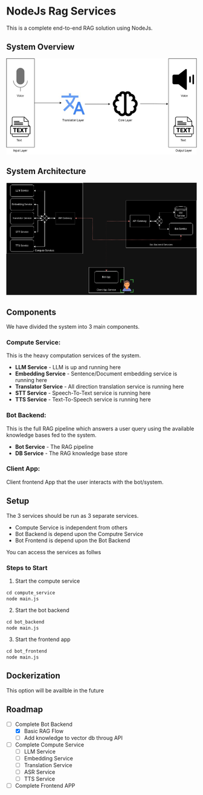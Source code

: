 # NodeJs Rag Services
This is a complete end-to-end RAG solution using NodeJs.

## System Overview
![Model](img/overall_system.jpeg)

## System Architecture
![Model](img/architecture.png)

## Components

We have divided the system into 3 main components.

### Compute Service:

This is the heavy computation services of the system.

- **LLM Service** - LLM is up and running here
- **Embedding Service** - Sentence/Document embedding service is running here
- **Translator Service** - All direction translation service is running here
- **STT Service** - Speech-To-Text service is running here
- **TTS Service** - Text-To-Speech service is running here

### Bot Backend:

This is the full RAG pipeline which answers a user query using the available knowledge bases fed to the system.

- **Bot Service** - The RAG pipeline
- **DB Service** - The RAG knowledge base store

### Client App:

Client frontend App that the user interacts with the bot/system.

## Setup

The 3 services should be run as 3 separate services.
- Compute Service is independent from others
- Bot Backend is depend upon the Computre Service
- Bot Frontend is depend upon the Bot Backend

You can access the services as follws

### Steps to Start

1. Start the compute service
```
cd compute_service
node main.js
```

2. Start the bot backend
```
cd bot_backend
node main.js
```

3. Start the frontend app
```
cd bot_frontend
node main.js
```

## Dockerization

This option will be availble in the future

<!-- ROADMAP -->
## Roadmap

- [ ] Complete Bot Backend
    - [x] Basic RAG Flow
    - [ ] Add knowledge to vector db throug API
- [ ] Complete Compute Service
    - [ ] LLM Service
    - [ ] Embedding Service
    - [ ] Translation Service
    - [ ] ASR Service
    - [ ] TTS Service
- [ ] Complete Frontend APP